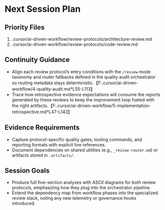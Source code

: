 # Next Session Plan

## Priority Files
1. .cursor/ai-driven-workflow/review-protocols/architecture-review.md
2. .cursor/ai-driven-workflow/review-protocols/code-review.md

## Continuity Guidance
- Align each review protocol’s entry conditions with the `/review` mode taxonomy and router fallbacks defined in the quality audit orchestrator so routing metadata stays deterministic.【F:.cursor/ai-driven-workflow/4-quality-audit.md†L55-L113】
- Trace how retrospective evidence expectations will consume the reports generated by these reviews to keep the improvement loop fueled with the right artifacts.【F:.cursor/ai-driven-workflow/5-implementation-retrospective.md†L47-L143】

## Evidence Requirements
- Capture protocol-specific quality gates, tooling commands, and reporting formats with explicit line references.
- Document dependencies on shared utilities (e.g., `_review-router.md`) or artifacts stored in `.artifacts/`.

## Session Goals
- Produce full five-section analyses with ASCII diagrams for both review protocols, emphasizing how they plug into the orchestrator pipeline.
- Extend the dependency map from workflow phases into the specialized review stack, noting any new telemetry or governance hooks introduced.
